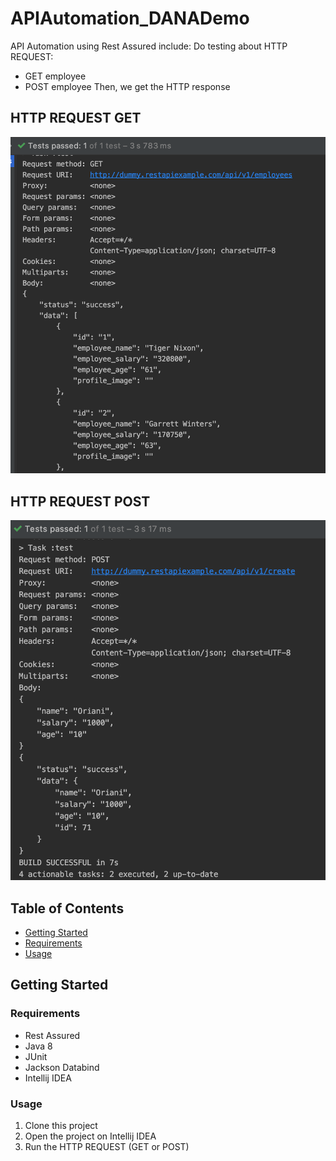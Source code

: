 # APIAutomation_DANADemo
API Automation using Rest Assured include:
Do testing about HTTP REQUEST:
* GET employee
* POST employee
Then, we get the HTTP response 

## HTTP REQUEST GET 
![alt text](https://github.com/orianisihaloho/APIAutomation_DANADemo/blob/master/GET.png?raw=true)
## HTTP REQUEST POST
![alt text](https://github.com/orianisihaloho/APIAutomation_DANADemo/blob/master/POST.png?raw=true)

## Table of Contents
* [Getting Started](#getting-started)
* [Requirements](#requirements)
* [Usage](#usage)

## Getting Started
### Requirements
* Rest Assured
* Java 8
* JUnit
* Jackson Databind
* Intellij IDEA

### Usage
1. Clone this project
2. Open the project on Intellij IDEA
3. Run the HTTP REQUEST (GET or POST)
